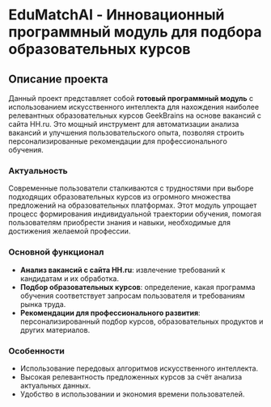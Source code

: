 # EduMatchAI - Инновационный программный модуль для подбора образовательных курсов

## Описание проекта

Данный проект представляет собой **готовый программный модуль** с использованием искусственного интеллекта для нахождения наиболее релевантных образовательных курсов GeekBrains на основе вакансий с сайта HH.ru. Это мощный инструмент для автоматизации анализа вакансий и улучшения пользовательского опыта, позволяя строить персонализированные рекомендации для профессионального обучения.

### Актуальность

Современные пользователи сталкиваются с трудностями при выборе подходящих образовательных курсов из огромного множества предложений на образовательных платформах. Этот модуль упрощает процесс формирования индивидуальной траектории обучения, помогая пользователям приобрести знания и навыки, необходимые для достижения желаемой профессии.

### Основной функционал

- **Анализ вакансий с сайта HH.ru**: извлечение требований к кандидатам и их обработка.
- **Подбор образовательных курсов**: определение, какая программа обучения соответствует запросам пользователя и требованиям рынка труда.
- **Рекомендации для профессионального развития**: персонализированный подбор курсов, образовательных продуктов и других материалов.

### Особенности

- Использование передовых алгоритмов искусственного интеллекта.
- Высокая релевантность предложенных курсов за счёт анализа актуальных данных.
- Удобство в использовании и экономия времени пользователей.